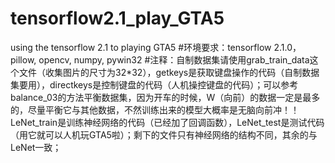 # tensorflow2.1_play_GTA5
using the tensorflow 2.1 to playing GTA5
#环境要求：tensorflow 2.1.0，pillow, opencv, numpy, pywin32
#注释：自制数据集请使用grab_train_data这个文件（收集图片的尺寸为32*32），getkeys是获取键盘操作的代码（自制数据集要用），directkeys是控制键盘的代码（人机操控键盘的代码）；可以参考balance_03的方法平衡数据集，因为开车的时候，W（向前）的数据一定是最多的，尽量平衡它与其他数据，不然训练出来的模型大概率是无脑向前冲！！ LeNet_train是训练神经网络的代码（已经加了回调函数），LeNet_test是测试代码（用它就可以人机玩GTA5啦）；剩下的文件只有神经网络的结构不同，其余的与LeNet一致；
